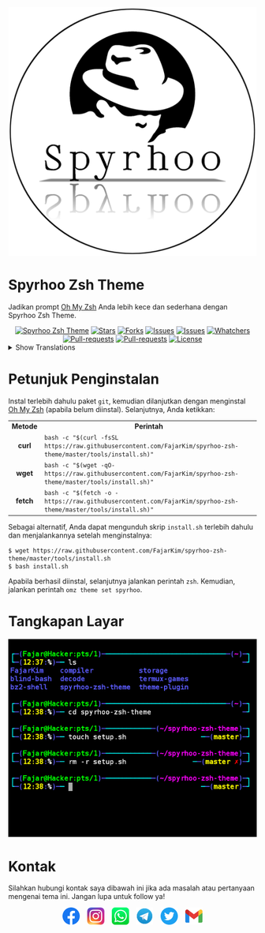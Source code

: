 ![Spyrhoo Logo](https://raw.githubusercontent.com/FajarKim/spyrhoo-zsh-theme/master/images/logo.png)

# Spyrhoo Zsh Theme
Jadikan prompt [Oh My Zsh](https://github.com/ohmyzsh/ohmyzsh) Anda lebih kece dan sederhana dengan Spyrhoo Zsh Theme.

<div align="center">
    <a href="https://github.com/FajarKim/spyrhoo-zsh-theme"><img src="https://img.shields.io/github/languages/code-size/FajarKim/spyrhoo-zsh-theme?label=Spyrhoo%20Zsh%20Theme&style=plastic&logo=github&color=blue" alt="Spyrhoo Zsh Theme"></a>
    <a href="https://github.com/FajarKim/spyrhoo-zsh-theme/stargazers/"><img src="https://img.shields.io/github/stars/FajarKim/spyrhoo-zsh-theme?label=Star&style=plastic&color=red" alt="Stars"></a>
    <a href="https://github.com/FajarKim/spyrhoo-zsh-theme/network/members/"><img src="https://img.shields.io/github/forks/FajarKim/spyrhoo-zsh-theme?label=Fork&style=plastic&color=f5ff5e" alt="Forks"></a>
    <a href="https://github.com/FajarKim/spyrhoo-zsh-theme/issues?q=is%3Aopen+is%3Aissue/"><img src="https://img.shields.io/github/issues/FajarKim/spyrhoo-zsh-theme?label=Issue&style=plastic&color=a1b3ff" alt="Issues"></a>
    <a href="https://github.com/FajarKim/spyrhoo-zsh-theme/issues?q=is%3Aissue+is%3Aclosed/"><img src="https://img.shields.io/github/issues-closed/FajarKim/spyrhoo-zsh-theme?label=Issue&style=plastic&color=ffffff" alt="Issues"></a>
    <a href="https://github.com/FajarKim/spyrhoo-zsh-theme/watchers/"><img src="https://img.shields.io/github/watchers/FajarKim/spyrhoo-zsh-theme?label=Watch&style=plastic&color=1fe1f" alt="Whatchers"></a>
    <a href="https://github.com/FajarKim/spyrhoo-zsh-theme/pulls?q=is%3Aopen+is%3Apr/"><img src="https://img.shields.io/github/issues-pr/FajarKim/spyrhoo-zsh-theme?&label=Pull%20requests&style=plastic&color=971dff" alt="Pull-requests"></a>
    <a href="https://github.com/FajarKim/spyrhoo-zsh-theme/pulls?q=is%3Apr+is%3Aclosed/"><img src="https://img.shields.io/github/issues-pr-closed/FajarKim/spyrhoo-zsh-theme?&label=Pull%20requests&style=plastic&color=orange" alt="Pull-requests"></a>
    <a href=""><img src="https://img.shields.io/github/license/FajarKim/spyrhoo-zsh-theme?label=License&style=plastic&color=01ffc4" alt="License"></a>
</div>

<details>
<summary>Show Translations</summary>

- [🇬🇧 English](https://github.com/FajarKim/spyrhoo-zsh-theme/blob/master/README-EN.md)
- [🇰🇷 Korean](https://github.com/FajarKim/spyrhoo-zsh-theme/blob/master/README-KR.md)
- [🇨🇳 Chinese](https://github.com/FajarKim/spyrhoo-zsh-theme/blob/master/README-CH.md)
- [🇫🇷 French](https://github.com/FajarKim/spyrhoo-zsh-theme/blob/master/README-FR.md)
</details>

# Petunjuk Penginstalan
Instal terlebih dahulu paket `git`, kemudian dilanjutkan dengan menginstal [Oh My Zsh](https://github.com/ohmyzsh/ohmyzsh#basic-installation) (apabila belum diinstal). Selanjutnya, Anda ketikkan:
<table>
    <tr>
        <td><div align="center"><b>Metode</b></div></td>
        <td><div align="center"><b>Perintah</b></div></td>
    </tr>
    <tr>
        <td><div align="center"><b>curl</b></div></td>
        <td><div align="left"><code>bash -c "$(curl -fsSL https://raw.githubusercontent.com/FajarKim/spyrhoo-zsh-theme/master/tools/install.sh)"</code></div></td>
    </tr>
    <tr>
        <td><div align="center"><b>wget</b></div></td>
        <td><div align="left"><code>bash -c "$(wget -qO- https://raw.githubusercontent.com/FajarKim/spyrhoo-zsh-theme/master/tools/install.sh)"</code></div></td>
    </tr>
    <tr>
        <td><div align="center"><b>fetch</b></div></td>
        <td><div align="left"><code>bash -c "$(fetch -o - https://raw.githubusercontent.com/FajarKim/spyrhoo-zsh-theme/master/tools/install.sh)"</code></div></td>
    </tr>
<table>

Sebagai alternatif, Anda dapat mengunduh skrip `install.sh` terlebih dahulu dan menjalankannya setelah menginstalnya:
```text
$ wget https://raw.githubusercontent.com/FajarKim/spyrhoo-zsh-theme/master/tools/install.sh
$ bash install.sh
```

Apabila berhasil diinstal, selanjutnya jalankan perintah `zsh`. Kemudian, jalankan perintah `omz theme set spyrhoo`.

# Tangkapan Layar
![Tangkapan Layar](https://raw.githubusercontent.com/FajarKim/spyrhoo-zsh-theme/master/images/screenshots.png)

# Kontak
Silahkan hubungi kontak saya dibawah ini jika ada masalah atau pertanyaan mengenai tema ini. Jangan lupa untuk follow ya!
<div align="center">
    <a href="https://www.facebook.com/profile.php?id=100071979099290"><img src="https://raw.githubusercontent.com/FajarKim/FajarKim/master/images/facebook_logo.png" width="35"></a>
    &ensp;
    <a href="https://www.instagram.com/fajarkim_"><img src="https://raw.githubusercontent.com/FajarKim/FajarKim/master/images/instagram_logo.png" width="35"></a>
    &ensp;
    <a href="https://wa.me/6285659850910?text=Hi"><img src="https://raw.githubusercontent.com/FajarKim/FajarKim/master/images/whatsapp_logo.png" width="35"></a>
    &ensp;
    <a href="https://t.me/FajarThea"><img src="https://raw.githubusercontent.com/FajarKim/FajarKim/master/images/telegram_logo.png" width="35"></a>
    &ensp;
    <a href="https://www.twitter.com/fajarkim_"><img src="https://raw.githubusercontent.com/FajarKim/FajarKim/master/images/twitter_logo.png" width="35"></a>
    &ensp;
    <a href="mailto:fajarrkim@gmail.com"><img src="https://raw.githubusercontent.com/FajarKim/FajarKim/master/images/gmail_logo.png" width="35"></a>
</div>
